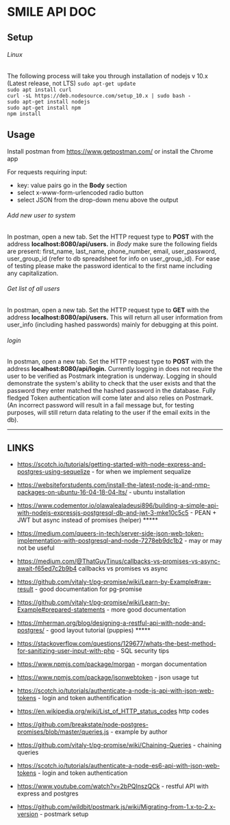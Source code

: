 # SMILE API DOC
## Setup
###### Linux
The following process will take you through installation of nodejs v 10.x (Latest release, not LTS)
```sudo apt-get update```  
```sudo apt install curl```  
```curl -sL https://deb.nodesource.com/setup_10.x | sudo bash -```  
```sudo apt-get install nodejs```  
```sudo apt-get install npm```  
```npm install```

## Usage
Install postman from https://www.getpostman.com/ or install the Chrome app  
  
For requests requiring input:
- key: value pairs go in the **Body** section
- select x-www-form-urlencoded radio button
- select JSON from the drop-down menu above the output

###### Add new user to system
In postman, open a new tab. Set the HTTP request type to **POST** with the address **localhost:8080/api/users.**
in *Body* make sure the following fields are present: first_name, last_name, phone_number, email, user_password, user_group_id (refer to db spreadsheet for info on user_group_id). For ease of testing please make the password identical to the first name including any capitalization. 

###### Get list of all users
In postman, open a new tab. Set the HTTP request type to **GET** with the address **localhost:8080/api/users.**
This will return all user information from user_info (including hashed passwords) mainly for debugging at this point.

###### login
In postman, open a new tab. Set the HTTP request type to **POST** with the address **localhost:8080/api/login.**
Currently logging in does not require the user to be verified as Postmark integration is underway. Logging in should demonstrate the system's ability to check that the user exists and that the password they enter matched the hashed password in the database. Fully fledged Token authentication will come later and also relies on Postmark. (An incorrect password will result in a fail message but, for testing purposes, will still return data relating to the user if the email exits in the db).

<hr>  

## LINKS

- https://scotch.io/tutorials/getting-started-with-node-express-and-postgres-using-sequelize - for when we implement sequalize

- https://websiteforstudents.com/install-the-latest-node-js-and-nmp-packages-on-ubuntu-16-04-18-04-lts/ - ubuntu installation

- https://www.codementor.io/olawalealadeusi896/building-a-simple-api-with-nodejs-expressjs-postgresql-db-and-jwt-3-mke10c5c5 - PEAN + JWT but async instead of promises (helper) *****

- https://medium.com/queers-in-tech/server-side-json-web-token-implementation-with-postgresql-and-node-7278eb9dc1b2 - may or may not be useful

- https://medium.com/@ThatGuyTinus/callbacks-vs-promises-vs-async-await-f65ed7c2b9b4 callbacks vs promises vs async

- https://github.com/vitaly-t/pg-promise/wiki/Learn-by-Example#raw-result - good documentation for pg-promise

- https://github.com/vitaly-t/pg-promise/wiki/Learn-by-Example#prepared-statements - more good documentation

- https://mherman.org/blog/designing-a-restful-api-with-node-and-postgres/ - good layout tutorial (puppies) *****

- https://stackoverflow.com/questions/129677/whats-the-best-method-for-sanitizing-user-input-with-php - SQL security tips

- https://www.npmjs.com/package/morgan - morgan documentation

- https://www.npmjs.com/package/jsonwebtoken - json usage tut

- https://scotch.io/tutorials/authenticate-a-node-js-api-with-json-web-tokens - login and token authentification

- https://en.wikipedia.org/wiki/List_of_HTTP_status_codes http codes

- https://github.com/breakstate/node-postgres-promises/blob/master/queries.js - example by author

- https://github.com/vitaly-t/pg-promise/wiki/Chaining-Queries - chaining queries

- https://scotch.io/tutorials/authenticate-a-node-es6-api-with-json-web-tokens - login and token authentication

- https://www.youtube.com/watch?v=2bPQInszQCk - restful API with express and postgres

- https://github.com/wildbit/postmark.js/wiki/Migrating-from-1.x-to-2.x-version - postmark setup
